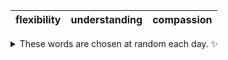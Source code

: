 <!-- word_basket start -->
| flexibility | understanding | compassion |
| :---------: | :-----------: | :--------: |

<details>
  <summary>These words are chosen at random each day. ✨</summary>
  Take a look inside this repo to see how that works.
</details>
<!-- word_basket end -->
